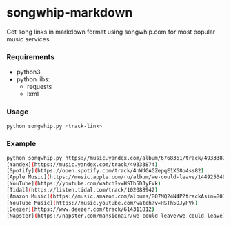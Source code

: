 # songwhip-markdown
Get song links in markdown format using songwhip.com for most popular music services

### Requirements
* python3
* python libs:
  * requests
  * lxml
### Usage
```bash
python songwhip.py <track-link>
```
### Example

```bash
python songwhip.py https://music.yandex.com/album/6768361/track/49333874
[Yandex](https://music.yandex.com/track/49333874)
[Spotify](https://open.spotify.com/track/4hWdGAGZepqE1X68o4ss82)
[Apple Music](https://music.apple.com/ru/album/we-could-leave/1449253497?i=1449253756&app=music)
[YouTube](https://youtube.com/watch?v=HSTh5DJyFVk)
[Tidal](https://listen.tidal.com/track/102088942)
[Amazon Music](https://music.amazon.com/albums/B07MQ24N4P?trackAsin=B07MFRD1MF)
[YouTube Music](https://music.youtube.com/watch?v=HSTh5DJyFVk)
[Deezer](https://www.deezer.com/track/614311812)
[Napster](https://napster.com/mansionair/we-could-leave/we-could-leave)
```
